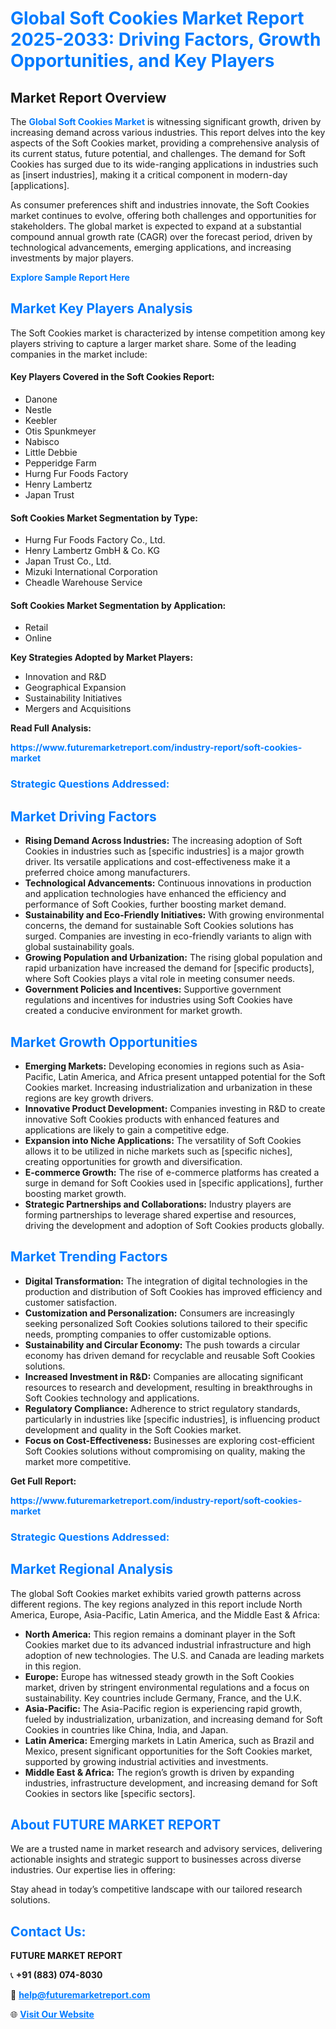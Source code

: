 <h1 style="color: #007BFF;">Global Soft Cookies Market Report 2025-2033: Driving Factors, Growth Opportunities, and Key Players</h1>

<section id="overview">
<h2>Market Report Overview</h2>
<p>The <a href="https://www.futuremarketreport.com/industry-report/soft-cookies-market" style="color: #007BFF; text-decoration: none;"><strong>Global Soft Cookies Market</strong></a> is witnessing significant growth, driven by increasing demand across various industries. This report delves into the key aspects of the Soft Cookies market, providing a comprehensive analysis of its current status, future potential, and challenges. The demand for Soft Cookies has surged due to its wide-ranging applications in industries such as [insert industries], making it a critical component in modern-day [applications].</p>
<p>As consumer preferences shift and industries innovate, the Soft Cookies market continues to evolve, offering both challenges and opportunities for stakeholders. The global market is expected to expand at a substantial compound annual growth rate (CAGR) over the forecast period, driven by technological advancements, emerging applications, and increasing investments by major players.</p>
</section>

<section id="overview">
<p><a href="https://www.futuremarketreport.com/request-sample/reportId=86945" style="color: #007BFF; text-decoration: none;"><strong>Explore Sample Report Here</strong></a></p>
</section>

<section id="key-players">
<h2 style="color: #007BFF;">Market Key Players Analysis</h2>
<p>The Soft Cookies market is characterized by intense competition among key players striving to capture a larger market share. Some of the leading companies in the market include:</p>
<h4>Key Players Covered in the Soft Cookies Report:</h4>
<ul><li>Danone</li><li>Nestle</li><li>Keebler</li><li>Otis Spunkmeyer</li><li>Nabisco</li><li>Little Debbie</li><li>Pepperidge Farm</li><li>Hurng Fur Foods Factory</li><li>Henry Lambertz</li><li>Japan Trust</li></ul>
<h4>Soft Cookies Market Segmentation by Type:</h4>
<ul><li>Hurng Fur Foods Factory Co., Ltd.</li><li>Henry Lambertz GmbH &amp; Co. KG</li><li>Japan Trust Co., Ltd.</li><li>Mizuki International Corporation</li><li>Cheadle Warehouse Service</li></ul>

<h4>Soft Cookies Market Segmentation by Application:</h4>
<ul><li>Retail</li><li>Online</li></ul>
<p><strong>Key Strategies Adopted by Market Players:</strong></p>
<ul>
<li>Innovation and R&D</li>
<li>Geographical Expansion</li>
<li>Sustainability Initiatives</li>
<li>Mergers and Acquisitions</li>
</ul>
</section>

<section>
<p><strong>Read Full Analysis: </strong></p><a href="https://www.futuremarketreport.com/industry-report/soft-cookies-market" style="color: #007BFF; text-decoration: none;"><strong>https://www.futuremarketreport.com/industry-report/soft-cookies-market</strong></a>
<h3 style="color: #007BFF;">Strategic Questions Addressed:</h3>
</section>

<section id="driving-factors">
<h2 style="color: #007BFF;">Market Driving Factors</h2>
<ul>
<li><strong>Rising Demand Across Industries:</strong> The increasing adoption of Soft Cookies in industries such as [specific industries] is a major growth driver. Its versatile applications and cost-effectiveness make it a preferred choice among manufacturers.</li>
<li><strong>Technological Advancements:</strong> Continuous innovations in production and application technologies have enhanced the efficiency and performance of Soft Cookies, further boosting market demand.</li>
<li><strong>Sustainability and Eco-Friendly Initiatives:</strong> With growing environmental concerns, the demand for sustainable Soft Cookies solutions has surged. Companies are investing in eco-friendly variants to align with global sustainability goals.</li>
<li><strong>Growing Population and Urbanization:</strong> The rising global population and rapid urbanization have increased the demand for [specific products], where Soft Cookies plays a vital role in meeting consumer needs.</li>
<li><strong>Government Policies and Incentives:</strong> Supportive government regulations and incentives for industries using Soft Cookies have created a conducive environment for market growth.</li>
</ul>
</section>

<section id="growth-opportunities">
<h2 style="color: #007BFF;">Market Growth Opportunities</h2>
<ul>
<li><strong>Emerging Markets:</strong> Developing economies in regions such as Asia-Pacific, Latin America, and Africa present untapped potential for the Soft Cookies market. Increasing industrialization and urbanization in these regions are key growth drivers.</li>
<li><strong>Innovative Product Development:</strong> Companies investing in R&D to create innovative Soft Cookies products with enhanced features and applications are likely to gain a competitive edge.</li>
<li><strong>Expansion into Niche Applications:</strong> The versatility of Soft Cookies allows it to be utilized in niche markets such as [specific niches], creating opportunities for growth and diversification.</li>
<li><strong>E-commerce Growth:</strong> The rise of e-commerce platforms has created a surge in demand for Soft Cookies used in [specific applications], further boosting market growth.</li>
<li><strong>Strategic Partnerships and Collaborations:</strong> Industry players are forming partnerships to leverage shared expertise and resources, driving the development and adoption of Soft Cookies products globally.</li>
</ul>
</section>

<section id="trending-factors">
<h2 style="color: #007BFF;">Market Trending Factors</h2>
<ul>
<li><strong>Digital Transformation:</strong> The integration of digital technologies in the production and distribution of Soft Cookies has improved efficiency and customer satisfaction.</li>
<li><strong>Customization and Personalization:</strong> Consumers are increasingly seeking personalized Soft Cookies solutions tailored to their specific needs, prompting companies to offer customizable options.</li>
<li><strong>Sustainability and Circular Economy:</strong> The push towards a circular economy has driven demand for recyclable and reusable Soft Cookies solutions.</li>
<li><strong>Increased Investment in R&D:</strong> Companies are allocating significant resources to research and development, resulting in breakthroughs in Soft Cookies technology and applications.</li>
<li><strong>Regulatory Compliance:</strong> Adherence to strict regulatory standards, particularly in industries like [specific industries], is influencing product development and quality in the Soft Cookies market.</li>
<li><strong>Focus on Cost-Effectiveness:</strong> Businesses are exploring cost-efficient Soft Cookies solutions without compromising on quality, making the market more competitive.</li>
</ul>
</section>

<section>
<p><strong>Get Full Report: </strong></p><a href="https://www.futuremarketreport.com/industry-report/soft-cookies-market" style="color: #007BFF; text-decoration: none;"><strong>https://www.futuremarketreport.com/industry-report/soft-cookies-market</strong></a>
<h3 style="color: #007BFF;">Strategic Questions Addressed:</h3>
</section>


<section id="regional-analysis">
<h2 style="color: #007BFF;">Market Regional Analysis</h2>
<p>The global Soft Cookies market exhibits varied growth patterns across different regions. The key regions analyzed in this report include North America, Europe, Asia-Pacific, Latin America, and the Middle East & Africa:</p>
<ul>
<li><strong>North America:</strong> This region remains a dominant player in the Soft Cookies market due to its advanced industrial infrastructure and high adoption of new technologies. The U.S. and Canada are leading markets in this region.</li>
<li><strong>Europe:</strong> Europe has witnessed steady growth in the Soft Cookies market, driven by stringent environmental regulations and a focus on sustainability. Key countries include Germany, France, and the U.K.</li>
<li><strong>Asia-Pacific:</strong> The Asia-Pacific region is experiencing rapid growth, fueled by industrialization, urbanization, and increasing demand for Soft Cookies in countries like China, India, and Japan.</li>
<li><strong>Latin America:</strong> Emerging markets in Latin America, such as Brazil and Mexico, present significant opportunities for the Soft Cookies market, supported by growing industrial activities and investments.</li>
<li><strong>Middle East & Africa:</strong> The region’s growth is driven by expanding industries, infrastructure development, and increasing demand for Soft Cookies in sectors like [specific sectors].</li>
</ul>
</section>

<footer>
<h2 style="color: #007BFF;">About FUTURE MARKET REPORT</h2>
<p>We are a trusted name in market research and advisory services, delivering actionable insights and strategic support to businesses across diverse industries. Our expertise lies in offering:</p>

<p>Stay ahead in today’s competitive landscape with our tailored research solutions.</p>

<h2 style="color: #007BFF;">Contact Us:</h2>
<p><strong>FUTURE MARKET REPORT</strong></p>
<p>📞 <strong>+91 (883) 074-8030</strong></p>
<p>📧 <strong><a href="mailto:help@futuremarketreport.com" style="color: #007BFF;">help@futuremarketreport.com</a></strong></p>
<p>🌐 <strong><a href="https://www.futuremarketreport.com/" style="color: #007BFF;">Visit Our Website</a></strong></p>
</footer>